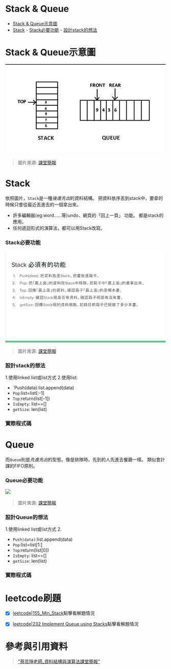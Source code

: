 Stack & Queue
===
<!-- TOC START min:1 max:3 link:true asterisk:false update:true -->
- [Stack & Queue示意圖](#stack--queue示意圖)
- [Stack](#stack)
                - [Stack必要功能](#stack必要功能)
                - [設計stack的想法](#設計stack的想法)
<!-- TOC END -->





# Stack & Queue示意圖

!['1'](1.jpg)

> 圖片來源: [課堂簡報](https://docs.google.com/presentation/d/e/2PACX-1vQ1hb79im0vqpApCttGnXAFRT8SqH9HQP0b_oyVRCV8SVyiHLkHJjidYGAfxkvq468QMumFIDdTeiB-/pub?start=false&loop=false&delayms=3000&slide=id.g5ff860a9a8_0_5)

# Stack

依照圖片，`Stack`是一種*後進先出*的資料結構。
把資料依序丟到stack中，要拿的時候只會從最近丟進去的一個拿出來。
* 許多編輯器(eg:word......等)undo、網頁的「回上一頁」 功能。
都是stack的應用。
* 任何遞迴形式的演算法，都可以用Stack改寫。

### Stack必要功能
!['2'](2.jpg)
> 圖片來源: [課堂簡報](https://docs.google.com/presentation/d/e/2PACX-1vQ1hb79im0vqpApCttGnXAFRT8SqH9HQP0b_oyVRCV8SVyiHLkHJjidYGAfxkvq468QMumFIDdTeiB-/pub?start=false&loop=false&delayms=3000&slide=id.g5ff860a9a8_0_5)

### 設計stack的想法
1.使用linked list或list方式
2.使用list:
* `Push(data):list.append(data)
* `Pop`:list=list[:-1]
* `Top`:return(list[-1])
* `IsEmpty`: list==[]
* `getSize`: len(list)


### 實際程式碼


# Queue

而`Queue`則是*先進先出*的型態。像是排隊時，先到的人先進去餐廳一樣。
類似會計課的FIFO原則。


### Queue必要功能
![](https://i.imgur.com/cMuZzPX.png)
> 圖片來源: [課堂簡報](https://docs.google.com/presentation/d/e/2PACX-1vQ1hb79im0vqpApCttGnXAFRT8SqH9HQP0b_oyVRCV8SVyiHLkHJjidYGAfxkvq468QMumFIDdTeiB-/pub?start=false&loop=false&delayms=3000&slide=id.g5ff860a9a8_0_5)
### 設計Queue的想法
1.使用linked list或list方式
2.
* `Push(data)`:list.append(data)
* `Pop`:list=list[1:]
* `Top`:return(list[0])
* `IsEmpty`: list==[]
* `getSize`: len(list)
### 實際程式碼





# leetcode刷題
 - [X]  [leetcode|155_Min_Stack](https://github.com/evaneversaydie/My_Study_Note/blob/master/leetcode/155.%20Min%20Stack.md)點擊看解題情況
 - [X]  [leetcode|232 Implement Queue using Stacks](https://github.com/evaneversaydie/My_Study_Note/blob/master/leetcode/232%20Implement%20Queue%20using%20Stacks.md)點擊看解題情況






# 參考與引用資料
> ["蔡芸琤老師_資料結構與演算法課堂簡報"](https://docs.google.com/presentation/d/e/2PACX-1vQ1hb79im0vqpApCttGnXAFRT8SqH9HQP0b_oyVRCV8SVyiHLkHJjidYGAfxkvq468QMumFIDdTeiB-/pub?start=false&loop=false&delayms=3000&slide=id.p)
